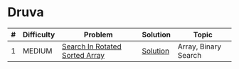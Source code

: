 # Druva

| # | Difficulty | Problem | Solution | Topic |
|---|------------|---------|----------|--------|
| 1 | MEDIUM | [Search In Rotated Sorted Array](https://leetcode.com/problems/search-in-rotated-sorted-array) | [Solution](../coding/algorithms/SearchingAlgorithms.java) | Array, Binary Search |
